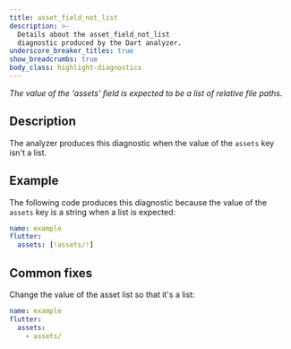 ```yaml
---
title: asset_field_not_list
description: >-
  Details about the asset_field_not_list
  diagnostic produced by the Dart analyzer.
underscore_breaker_titles: true
show_breadcrumbs: true
body_class: highlight-diagnostics
---
```


_The value of the 'assets' field is expected to be a list of relative file
paths._

## Description

The analyzer produces this diagnostic when the value of the `assets` key
isn't a list.

## Example

The following code produces this diagnostic because the value of the
`assets` key is a string when a list is expected:

```yaml
name: example
flutter:
  assets: [!assets/!]
```

## Common fixes

Change the value of the asset list so that it's a list:

```yaml
name: example
flutter:
  assets:
    - assets/
```
